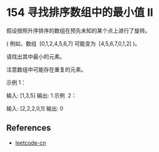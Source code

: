 # 154 寻找排序数组中的最小值 II

假设按照升序排序的数组在预先未知的某个点上进行了旋转。

( 例如，数组  [0,1,2,4,5,6,7] 可能变为  [4,5,6,7,0,1,2] )。

请找出其中最小的元素。

注意数组中可能存在重复的元素。

示例 1：

输入: [1,3,5]
输出: 1
示例  2：

输入: [2,2,2,0,1]
输出: 0

## References

- [leetcode-cn](https://leetcode-cn.com/problems/find-minimum-in-rotated-sorted-array-ii)
